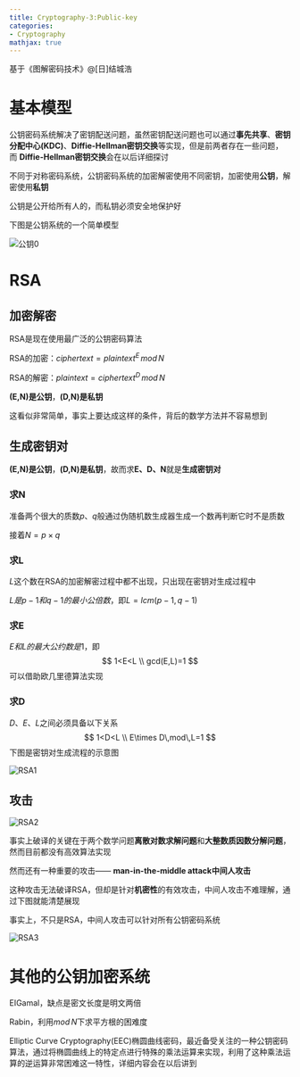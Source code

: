 ```yaml
---
title: Cryptography-3:Public-key
categories:
- Cryptography 
mathjax: true
---
```


基于《图解密码技术》@[日]结城浩

# 基本模型

公钥密码系统解决了密钥配送问题，虽然密钥配送问题也可以通过**事先共享**、**密钥分配中心(KDC)**、**Diffie-Hellman密钥交换**等实现，但是前两者存在一些问题，而 **Diffie-Hellman密钥交换**会在以后详细探讨

不同于对称密码系统，公钥密码系统的加密解密使用不同密钥，加密使用**公钥**，解密使用**私钥**

公钥是公开给所有人的，而私钥必须安全地保护好

下图是公钥系统的一个简单模型

![公钥0](https://s1.ax1x.com/2020/08/11/aO9bW9.png)

# RSA

## 加密解密

RSA是现在使用最广泛的公钥密码算法

RSA的加密：$ciphertext=plaintext^E\, mod\, N$

RSA的解密：$plaintext=ciphertext^D\,mod\,N$

**(E,N)是公钥**，**(D,N)是私钥**

这看似非常简单，事实上要达成这样的条件，背后的数学方法并不容易想到

## 生成密钥对

**(E,N)是公钥**，**(D,N)是私钥**，故而求**E、D、N**就是**生成密钥对**

### 求N

准备两个很大的质数$p$、$q$般通过伪随机数生成器生成一个数再判断它时不是质数

接着$N=p\times q$

### 求L

$L$这个数在RSA的加密解密过程中都不出现，只出现在密钥对生成过程中

$L是p-1和q-1的最小公倍数$，即$L=lcm(p-1,q-1)$

### 求E

$E和L的最大公约数是1$，即
$$
1<E<L \\
gcd(E,L)=1
$$
可以借助欧几里德算法实现

### 求D

$D、E、L$之间必须具备以下关系
$$
1<D<L \\
E\times D\,mod\,L=1
$$
下图是密钥对生成流程的示意图

![RSA1](https://s1.ax1x.com/2020/08/11/aOtGTK.png)

## 攻击

![RSA2](https://s1.ax1x.com/2020/08/11/aOtI00.png)

事实上破译的关键在于两个数学问题**离散对数求解问题**和**大整数质因数分解问题**，然而目前都没有高效算法实现

然而还有一种重要的攻击—— **man-in-the-middle attack中间人攻击**

这种攻击无法破译RSA，但却是针对**机密性**的有效攻击，中间人攻击不难理解，通过下图就能清楚展现

事实上，不只是RSA，中间人攻击可以针对所有公钥密码系统

![RSA3](https://s1.ax1x.com/2020/08/11/aONrv9.png)

# 其他的公钥加密系统

EIGamal，缺点是密文长度是明文两倍

Rabin，利用$mod\,N$下求平方根的困难度

Elliptic Curve Cryptography(EEC)椭圆曲线密码，最近备受关注的一种公钥密码算法，通过将椭圆曲线上的特定点进行特殊的乘法运算来实现，利用了这种乘法运算的逆运算非常困难这一特性，详细内容会在以后讲到